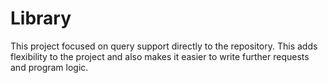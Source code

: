 # Library
This project focused on query support directly to the repository. This adds flexibility to the project and also makes it easier to write further requests and program logic.
